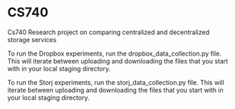 # CS740
Cs740 Research project on comparing centralized and decentralized storage services


To run the Dropbox experiments, run the dropbox_data_collection.py file. This will iterate between uploading and downloading the files that you start with in your local staging directory.

To run the Storj experiments, run the storj_data_collection.py file. This will iterate between uploading and downloading the files that you start with in your local staging directory.
